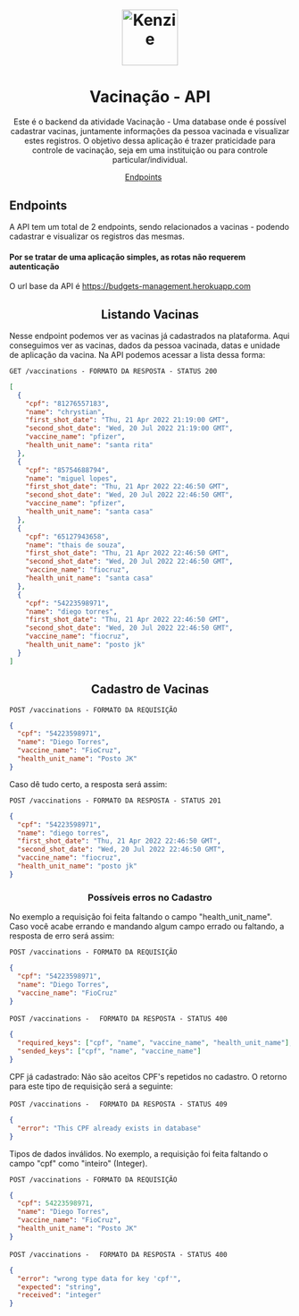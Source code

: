 <h1 align="center">
  <img alt="Kenzie" title="Kenzie Academy Brasil" src="https://kenzie.com.br/_next/image?url=%2Fimages%2Flogo.png&w=256&q=75" width="100px" />
</h1>

<h1 align="center">
  Vacinação - API
</h1>

<p align = "center">
Este é o backend da atividade Vacinação - Uma database onde é possível cadastrar vacinas, juntamente informações  da pessoa vacinada e visualizar estes registros. O objetivo dessa aplicação é trazer praticidade para controle de vacinação, seja em uma instituição ou para controle particular/individual.
</p>

<p align="center">
  <a href="#endpoints">Endpoints</a>&nbsp;&nbsp;&nbsp;&nbsp;&nbsp;&nbsp;
</p>

## **Endpoints**

A API tem um total de 2 endpoints, sendo relacionados a vacinas - podendo cadastrar e visualizar os registros das mesmas.<br/>

#### Por se tratar de uma aplicação simples, as rotas não requerem autenticação

O url base da API é https://budgets-management.herokuapp.com

<h2 align ='center'> Listando Vacinas </h2>

Nesse endpoint podemos ver as vacinas já cadastrados na plataforma. Aqui conseguimos ver as vacinas, dados da pessoa vacinada, datas e unidade de aplicação da vacina.
Na API podemos acessar a lista dessa forma:

`GET /vaccinations - FORMATO DA RESPOSTA - STATUS 200`

```json
[
  {
    "cpf": "81276557183",
    "name": "chrystian",
    "first_shot_date": "Thu, 21 Apr 2022 21:19:00 GMT",
    "second_shot_date": "Wed, 20 Jul 2022 21:19:00 GMT",
    "vaccine_name": "pfizer",
    "health_unit_name": "santa rita"
  },
  {
    "cpf": "85754688794",
    "name": "miguel lopes",
    "first_shot_date": "Thu, 21 Apr 2022 22:46:50 GMT",
    "second_shot_date": "Wed, 20 Jul 2022 22:46:50 GMT",
    "vaccine_name": "pfizer",
    "health_unit_name": "santa casa"
  },
  {
    "cpf": "65127943658",
    "name": "thais de souza",
    "first_shot_date": "Thu, 21 Apr 2022 22:46:50 GMT",
    "second_shot_date": "Wed, 20 Jul 2022 22:46:50 GMT",
    "vaccine_name": "fiocruz",
    "health_unit_name": "santa casa"
  },
  {
    "cpf": "54223598971",
    "name": "diego torres",
    "first_shot_date": "Thu, 21 Apr 2022 22:46:50 GMT",
    "second_shot_date": "Wed, 20 Jul 2022 22:46:50 GMT",
    "vaccine_name": "fiocruz",
    "health_unit_name": "posto jk"
  }
]
```

<h2 align ='center'> Cadastro de Vacinas </h2>

`POST /vaccinations - FORMATO DA REQUISIÇÃO`

```json
{
  "cpf": "54223598971",
  "name": "Diego Torres",
  "vaccine_name": "FioCruz",
  "health_unit_name": "Posto JK"
}
```

Caso dê tudo certo, a resposta será assim:

`POST /vaccinations - FORMATO DA RESPOSTA - STATUS 201`

```json
{
  "cpf": "54223598971",
  "name": "diego torres",
  "first_shot_date": "Thu, 21 Apr 2022 22:46:50 GMT",
  "second_shot_date": "Wed, 20 Jul 2022 22:46:50 GMT",
  "vaccine_name": "fiocruz",
  "health_unit_name": "posto jk"
}
```

<h3 align ='center'> Possíveis erros no Cadastro </h3>

No exemplo a requisição foi feita faltando o campo "health_unit_name".
Caso você acabe errando e mandando algum campo errado ou faltando, a resposta de erro será assim:

`POST /vaccinations - FORMATO DA REQUISIÇÃO`

```json
{
  "cpf": "54223598971",
  "name": "Diego Torres",
  "vaccine_name": "FioCruz"
}
```

`POST /vaccinations - `
` FORMATO DA RESPOSTA - STATUS 400`

```json
{
  "required_keys": ["cpf", "name", "vaccine_name", "health_unit_name"],
  "sended_keys": ["cpf", "name", "vaccine_name"]
}
```

CPF já cadastrado:
Não são aceitos CPF's repetidos no cadastro.
O retorno para este tipo de requisição será a seguinte:

`POST /vaccinations - `
` FORMATO DA RESPOSTA - STATUS 409`

```json
{
  "error": "This CPF already exists in database"
}
```

Tipos de dados inválidos.
No exemplo, a requisição foi feita faltando o campo "cpf" como "inteiro" (Integer).

`POST /vaccinations - FORMATO DA REQUISIÇÃO`

```json
{
  "cpf": 54223598971,
  "name": "Diego Torres",
  "vaccine_name": "FioCruz",
  "health_unit_name": "Posto JK"
}
```

`POST /vaccinations - `
` FORMATO DA RESPOSTA - STATUS 400`

```json
{
  "error": "wrong type data for key 'cpf'",
  "expected": "string",
  "received": "integer"
}
```
